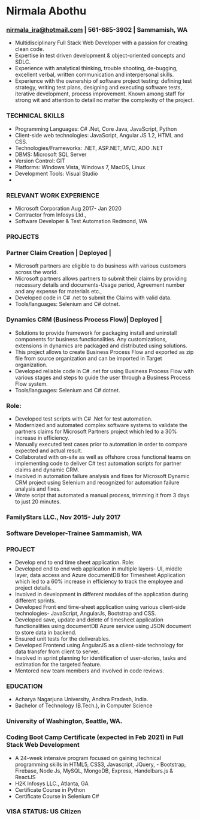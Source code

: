 # Nirmala Abothu

### nirmala_ira@hotmail.com | 561-685-3902 | Sammamish, WA

-    Multidisciplinary Full Stack Web Developer with a passion for creating clean code.
-    Expertise in test driven development & object-oriented concepts and SDLC.
-    Experience with analytical thinking, trouble shooting, de-bugging, excellent verbal, written communication and interpersonal skills.
-    Experience with the ownership of software project testing: defining test strategy, writing test plans, designing and executing software tests, iterative development, process improvement. Known among staff for strong wit and attention to detail no matter the complexity of the project.

### TECHNICAL SKILLS

-    Programming Languages: C# .Net, Core Java, JavaScript, Python
-    Client-side web technologies: JavaScript, Angular JS 1.2, HTML and CSS.
-    Technologies/Frameworks: .NET, ASP.NET, MVC, ADO .NET
-    DBMS: Microsoft SQL Server
-    Version Control: GIT
-    Platforms: Windows Vista, Windows 7, MacOS, Linux
-    Development Tools: Visual Studio
-

### RELEVANT WORK EXPERIENCE

-    Microsoft Corporation Aug 2017- Jan 2020
-    Contractor from Infosys Ltd.,
-    Software Developer & Test Automation Redmond, WA

### PROJECTS

### Partner Claim Creation | Deployed |

-    Microsoft partners are eligible to do business with various customers across the world.
-    Microsoft partners allows partners to submit their claims by providing necessary details and documents-Usage period, Agreement number and any expense for materials etc.,
-    Developed code in C# .net to submit the Claims with valid data.
-    Tools/languages: Selenium and C# dotnet.

### Dynamics CRM (Business Process Flow)| Deployed |

-    Solutions to provide framework for packaging install and uninstall components for business functionalities. Any customizations, extensions in dynamics are packaged and distributed using solutions.
-    This project allows to create Business Process Flow and exported as zip file from source organization and can be imported in Target organization.
-    Developed reliable code in C# .net for using Business Process Flow with various stages and steps to guide the user through a Business Process Flow system.
-    Tools/languages: Selenium and C# dotnet.

### Role:

-    Developed test scripts with C# .Net for test automation.
-    Modernized and automated complex software systems to validate the partners claims for Microsoft Partners project which led to a 30% increase in efficiency.
-    Manually executed test cases prior to automation in order to compare expected and actual result.
-    Collaborated with on-site as well as offshore cross functional teams on implementing code to deliver C# test automation scripts for partner claims and dynamic CRM.
-    Involved in automation failure analysis and fixes for Microsoft Dynamic CRM project using Selenium and recognized for automation failure analysis and fixes.
-    Wrote script that automated a manual process, trimming it from 3 days to just 20 minutes.

### FamilyStars LLC., Nov 2015- July 2017

### Software Developer-Trainee Sammamish, WA

### PROJECT

-    Develop end to end time sheet application.
     Role:
-    Developed end to end web application in multiple layers- UI, middle layer, data access and Azure documentDB for Timesheet Application which led to a 60% increase in efficiency to track the employee and project details.
-    Involved in development in different modules of the application during different sprints.
-    Developed Front end time-sheet application using various client-side technologies- JavaScript, AngularJs, Bootstrap and CSS.
-    Developed save, update and delete of timesheet application functionalities using documentDB Azure service using JSON document to store data in backend.
-    Ensured unit tests for the deliverables.
-    Developed Frontend using AngularJS as a client-side technology for data transfer from client to server.
-    Involved in sprint planning for identification of user-stories, tasks and estimation for the targeted feature.
-    Mentored new team members and involved in code reviews.

### EDUCATION

-    Acharya Nagarjuna University, Andhra Pradesh, India.
-    Bachelor of Technology (B.Tech.), in Computer Science

### University of Washington, Seattle, WA.

### Coding Boot Camp Certificate (expected in Feb 2021) in Full Stack Web Development

-    A 24-week intensive program focused on gaining technical programming skills in HTML5, CSS3, Javascript, JQuery, - Bootstrap, Firebase, Node Js, MySQL, MongoDB, Express, Handelbars.js & ReactJS
-    H2K Infosys LLC., Atlanta, GA
-    Certificate Course in Python
-    Certificate Course in Selenium C#

### VISA STATUS: US Citizen
